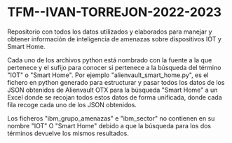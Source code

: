 # TFM--IVAN-TORREJON-2022-2023
Repositorio con todos los datos utilizados y elaborados para manejar y obtener información de inteligencia de amenazas sobre dispositivos IOT y Smart Home.

Cada uno de los archivos python está nombrado con la fuente a la que pertenece y el sufijo para conocer si pertenece a la búsqueda del término "IOT" o "Smart Home". Por ejemplo "alienvault_smart_home.py", es el fichero en python generado para estructurar y pasar todos los datos de los JSON obtenidos de Alienvault OTX para la búsqueda "Smart Home" a un Excel donde se recojan todos estos datos de forma unificada, donde cada fila recoge cada uno de los JSON obtenidos.

Los ficheros "ibm_grupo_amenazas" e "ibm_sector" no contienen en su nombre "IOT" O "Smart Home" debido a que la búsqueda para los dos términos devuelve los mismos resultados.
